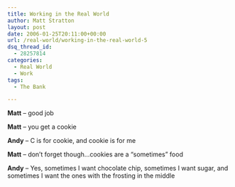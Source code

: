 ```yaml
---
title: Working in the Real World
author: Matt Stratton
layout: post
date: 2006-01-25T20:11:00+00:00
url: /real-world/working-in-the-real-world-5
dsq_thread_id:
  - 28257814
categories:
  - Real World
  - Work
tags:
  - The Bank

---
```

**Matt** &#8211; good job
  
**Matt** &#8211; you get a cookie
  
**Andy** &#8211; C is for cookie, and cookie is for me
  
**Matt** &#8211; don&#8217;t forget though&#8230;cookies are a &#8220;sometimes&#8221; food
  
**Andy** &#8211; Yes, sometimes I want chocolate chip, sometimes I want sugar, and sometimes I want the ones with the frosting in the middle